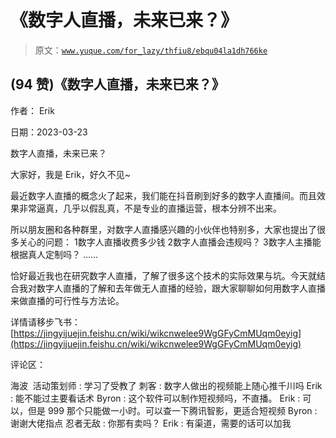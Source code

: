# 《数字人直播，未来已来？》

> 原文：[`www.yuque.com/for_lazy/thfiu8/ebqu04la1dh766ke`](https://www.yuque.com/for_lazy/thfiu8/ebqu04la1dh766ke)



## (94 赞)《数字人直播，未来已来？》 

作者： Erik 

日期：2023-03-23 

数字人直播，未来已来？ 

大家好，我是 Erik，好久不见~ 

最近数字人直播的概念火了起来，我们能在抖音刷到好多的数字人直播间。而且效果非常逼真，几乎以假乱真，不是专业的直播运营，根本分辨不出来。 

所以朋友圈和各种群里，对数字人直播感兴趣的小伙伴也特别多，大家也提出了很多关心的问题： <ne-oli><ne-oli-i>1</ne-oli-i><ne-oli-c class="ne-oli-content" id="u24787ff7" data-lake-id="u24787ff7">数字人直播收费多少钱</ne-oli-c></ne-oli> <ne-oli><ne-oli-i>2</ne-oli-i><ne-oli-c class="ne-oli-content" id="u894a698c" data-lake-id="u894a698c">数字人直播会违规吗？</ne-oli-c></ne-oli> <ne-oli><ne-oli-i>3</ne-oli-i><ne-oli-c class="ne-oli-content" id="ue74330ac" data-lake-id="ue74330ac">数字人主播能根据真人定制吗？ ……</ne-oli-c></ne-oli> 

恰好最近我也在研究数字人直播，了解了很多这个技术的实际效果与坑。今天就结合我对数字人直播的了解和去年做无人直播的经验，跟大家聊聊如何用数字人直播来做直播的可行性与方法论。 

详情请移步飞书： [https://jingyijuejin.feishu.cn/wiki/wikcnwelee9WgGFyCmMUqm0eyig](https://jingyijuejin.feishu.cn/wiki/wikcnwelee9WgGFyCmMUqm0eyig) 

评论区： 

海波  活动策划师 : 学习了受教了 刺客 : 数字人做出的视频能上随心推千川吗 Erik : 能不能过主要看话术 Byron : 这个软件可以制作短视频吗，不直播。 Erik : 可以，但是 999 那个只能做一小时。可以查一下腾讯智影，更适合短视频 Byron : 谢谢大佬指点 忍者无敌 : 你那有卖吗？ Erik : 有渠道，需要的话可以加我